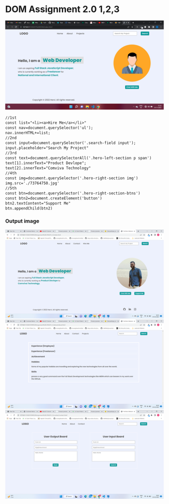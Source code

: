 # DOM Assignment 2.0 1,2,3
![img1](./firstAssignmentImage/task2Output.png)
```
//1st 
const list="<li><a>Hire Me</a></li>"
const nav=document.querySelector('ul');
nav.innerHTML+=list;
//2nd 
const input=document.querySelector('.search-field input');
input.placeholder="Search My Project"
//3rd 
const text=document.querySelectorAll('.hero-left-section p span')
text[1].innerText="Product Devlope";
text[2].innerText="Comviva Technology"
//4th 
const img=document.querySelector('.hero-right-section img')
img.src='./73764750.jpg'
//5th
const btn=document.querySelector('.hero-right-section-btns')
const btn2=document.createElement('button')
btn2.textContent="Support Me"
btn.appendChild(btn2)
```
### Output image
![img1](./firstAssignmentImage/Screenshot%20(101).png)
![img2](./secondAssignmentImage/Screenshot%20(103).png)
![img3](./thirdAssignmentImage/Screenshot%20(104).png)